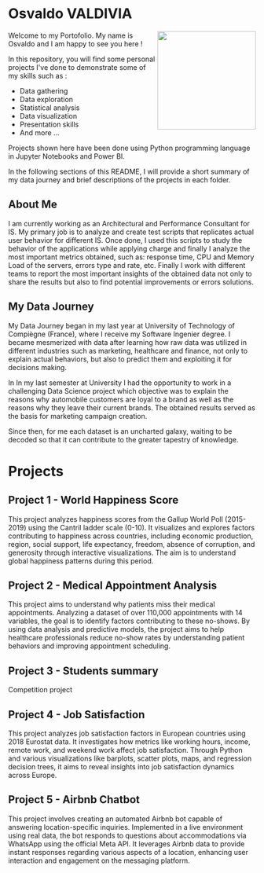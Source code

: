 # Osvaldo VALDIVIA
<img align ="right" width="200" height="200" src="https://avatars.githubusercontent.com/u/140751636?v=4">

Welcome to my Portofolio. My name is Osvaldo and I am happy to see you here !

In this repository, you will find some personal projects I've done to demonstrate some of my skills such as :
  - Data gathering
  - Data exploration
  - Statistical analysis
  - Data visualization
  - Presentation skills
  - And more ...

Projects shown here have been done using Python programming language in Jupyter Notebooks and Power BI.

In the following sections of this README, I will provide a short summary of my data journey and brief descriptions of the projects in each folder.

## About Me
I am currently working as an Architectural and Performance Consultant for IS. My primary job is to analyze and create test scripts that replicates actual user behavior
for different IS. Once done, I used this scripts to study the behavior of the applications while applying charge and finally I analyze the most important metrics obtained, such as: response time, 
CPU and Memory Load of the servers, errors type and rate, etc. Finally I work with different teams to report the most important insights of the obtained data not only to share the results 
but also to find potential improvements or errors solutions.

## My Data Journey
My Data Journey began in my last year at University of Technology of Compiègne (France), where I receive my Software Ingenier degree. 
I became mesmerized with data after learning how raw data was utilized in different industries such as marketing, healthcare and finance, not only to explain actual behaviors, but also to predict
them and exploiting it for decisions making.

In In my last semester at University I had the opportunity to work in a challenging Data Science project which objective was to explain the reasons why automobile customers are loyal to a brand as
well as the reasons why they leave their current brands. The obtained results served as the basis for marketing campaign creation.

Since then, for me each dataset is an uncharted galaxy, waiting to be decoded so that it can contribute to the greater tapestry of knowledge.

# Projects
## Project 1 - World Happiness Score

This project analyzes happiness scores from the Gallup World Poll (2015-2019) using the Cantril ladder scale (0-10). It visualizes and explores factors contributing to happiness across countries, including economic production, region, social support, life expectancy, freedom, absence of corruption, and generosity through interactive visualizations. The aim is to understand global happiness patterns during this period.

## Project 2 - Medical Appointment Analysis

This project aims to understand why patients miss their medical appointments. Analyzing a dataset of over 110,000 appointments with 14 variables, the goal is to identify factors contributing to these no-shows. By using data analysis and predictive models, the project aims to help healthcare professionals reduce no-show rates by understanding patient behaviors and improving appointment scheduling.

## Project 3 - Students summary

Competition project

## Project 4 - Job Satisfaction

This project analyzes job satisfaction factors in European countries using 2018 Eurostat data. It investigates how metrics like working hours, income, remote work, and weekend work affect job satisfaction. Through Python and various visualizations like barplots, scatter plots, maps, and regression decision trees, it aims to reveal insights into job satisfaction dynamics across Europe.

## Project 5 - Airbnb Chatbot

This project involves creating an automated Airbnb bot capable of answering location-specific inquiries. Implemented in a live environment using real data, the bot responds to questions about accommodations via WhatsApp using the official Meta API. It leverages Airbnb data to provide instant responses regarding various aspects of a location, enhancing user interaction and engagement on the messaging platform.
